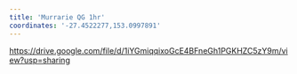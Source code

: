 ```yaml
---
title: 'Murrarie QG 1hr'
coordinates: '-27.4522277,153.0997891'
---
```

https://drive.google.com/file/d/1iYGmiqqixoGcE4BFneGh1PGKHZC5zY9m/view?usp=sharing
